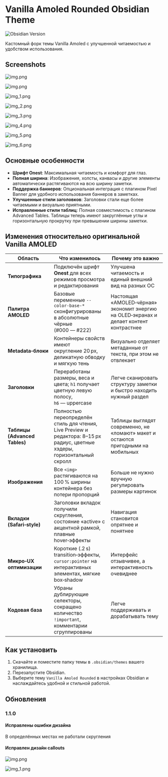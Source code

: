 # Vanilla Amoled Rounded Obsidian Theme

![Obsidian Version](https://img.shields.io/badge/Obsidian-1.5.12-blueviolet.svg?style=for-the-badge\&logo=obsidian)

Кастомный форк темы Vanilla Amoled с улучшенной читаемостью и удобством использования.

## Screenshots

![img.png](ReadmeSources/img.png)

![img.png](ReadmeSources/img.png)

![img_1.png](ReadmeSources/img_1.png)

![img_2.png](ReadmeSources/img_2.png)

![img_3.png](ReadmeSources/img_3.png)

![img_4.png](ReadmeSources/img_4.png)

![img_5.png](ReadmeSources/img_5.png)

![img_6.png](ReadmeSources/img_6.png)

## Основные особенности

* **Шрифт Onest**: Максимальная читаемость и комфорт для глаз.
* **Полная ширина**: Изображения, холсты, канвасы и другие элементы автоматически растягиваются на всю ширину заметки.
* **Поддержка баннеров**: Опциональная интеграция с плагином Pixel Banner для удобного использования баннеров в заметках.
* **Улучшенные стили заголовков**: Заголовки стали еще более читаемыми и визуально приятными.
* **Исправленные стили таблиц**: Полная совместимость с плагином Advanced Tables. Таблицы теперь имеют закруглённые углы и горизонтальную прокрутку при превышении ширины заметки.

## Изменения относительно оригинальной Vanilla AMOLED

| Область                       | Что изменилось                                                                                                            | Почему это важно                                                                        |
| ----------------------------- | ------------------------------------------------------------------------------------------------------------------------- | --------------------------------------------------------------------------------------- |
| **Типографика**               | Подключён шрифт **Onest** для всех режимов просмотра и редактирования                                                     | Улучшена читаемость и единый внешний вид на разных ОС                                   |
| **Палитра AMOLED**            | Базовые переменные `--color-base-*` сконфигурированы в абсолютные чёрные (#000 — #222)                                    | Настоящая «AMOLED‑чёрная» экономит энергию на OLED‑экранах и делает контент контрастнее |
| **Metadata‑блоки**            | Контейнеры свойств имеют округление 20 px, деликатную обводку и мягкую тень                                               | Визуально отделяет метаданные от текста, при этом не отвлекает                          |
| **Заголовки**                 | Переработаны размеры, веса и цвета; `h1` получает цветную левую полосу, `h6` — uppercase                                  | Легче сканировать структуру заметки и быстро находить нужный раздел                     |
| **Таблицы (Advanced Tables)** | Полностью переопределён стиль для чтения, Live Preview и редактора: 8–15 px радиус, цветные хэдеры, горизонтальный скролл | Таблицы выглядят современно, не «ломают» макет и остаются пригодными на мобильных       |
| **Изображения**               | Все `<img>` растягиваются на 100 % ширины контейнера без потери пропорций                                                 | Больше не нужно вручную регулировать размеры картинок                                   |
| **Вкладки (Safari‑style)**    | Заголовки вкладок получили скругления, состояние «active» с акцентной рамкой, плавные hover‑эффекты                       | Навигация становится опрятнее и понятнее                                                |
| **Микро‑UX оптимизации**      | Короткие (.2 s) transition‑эффекты, `cursor:pointer` на интерактивных элементах, мягкие box‑shadow                        | Интерфейс отзывчивее, а интерактивность очевиднее                                       |
| **Кодовая база**              | Убраны дублирующие селекторы, сокращено количество `!important`, комментарии сгруппированы                                | Легче поддерживать и дорабатывать тему                                                  |

## Как установить

1. Скачайте и поместите папку темы в `.obsidian/themes` вашего хранилища.
2. Перезапустите Obsidian.
3. Выберите тему `Vanilla Amoled Rounded` в настройках Obsidian и наслаждайтесь удобной и стильной работой.

## Обновления

### 1.1.0

#### Исправлены ошибки дизайна

В определённых местах не работали скругления

#### Исправлен дизайн callouts

![img.png](ReadmeSources/img_7.png)

![img_1.png](ReadmeSources/img_8.png)

